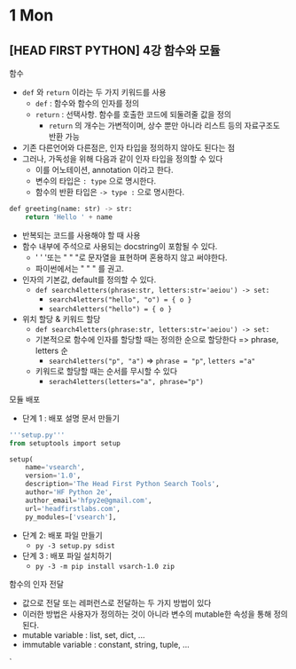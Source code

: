 # 1 Mon

## \[HEAD FIRST PYTHON\] 4강 함수와 모듈 <a id="sql"></a>

함수

* `def` 와 `return` 이라는 두 가지 키워드를 사용
  * `def` : 함수와 함수의 인자를 정의
  * `return` : 선택사항. 함수를 호출한 코드에 되둘려줄 값을 정의
    * `return` 의 개수는 가변적이며, 상수 뿐만 아니라 리스트 등의 자료구조도 반환 가능
* 기존 다른언어와 다른점은, 인자 타입을 정의하지 않아도 된다는 점
* 그러나, 가독성을 위해 다음과 같이 인자 타입을 정의할 수 있다
  * 이를 어노테이션, annotation 이라고 한다.
  * 변수의 타입은 `: type` 으로 명시한다.
  * 함수의 반환 타입은 `-> type :` 으로 명시한다.

```sql
def greeting(name: str) -> str:
    return 'Hello ' + name
```

* 반복되는 코드를 사용해야 할 때 사용
* 함수 내부에 주석으로 사용되는 docstring이 포함될 수 있다.
  * ' ' '또는 " " "로 문자열을 표현하며 혼용하지 않고 써야한다.
  * 파이썬에서는 " " " 를 권고.
* 인자의 기본값, default를 정의할 수 있다.
  * `def search4letters(phrase:str, letters:str='aeiou') -> set:`
    * `search4letters("hello", "o") = { o }`
    * `search4letters("hello") = { o }`
* 위치 할당 & 키워드 할당
  * `def search4letters(phrase:str, letters:str='aeiou') -> set:`
  * 기본적으로 함수에 인자를 할당할 때는 정의한 순으로 할당한다 =&gt; phrase, letters 순
    * `search4letters("p", "a")` =&gt; `phrase = "p"`, `letters ="a"`
  * 키워드로 할당할 때는 순서를 무시할 수 있다
    * `serach4letters(letters="a", phrase="p")`

모듈 배포

* 단계 1 : 배포 설명 문서 만들기

```sql
'''setup.py'''
from setuptools import setup

setup(
    name='vsearch',
    version='1.0',
    description='The Head First Python Search Tools',
    author='HF Python 2e',
    author_email='hfpy2e@gmail.com',
    url='headfirstlabs.com',
    py_modules=['vsearch'],
```

* 단계 2: 배포 파일 만들기
  * `py -3 setup.py sdist`
* 단계 3 : 배포 파일 설치하기
  * `py -3 -m pip install vsarch-1.0 zip`

함수의 인자 전달

* 값으로 전달 또는 레퍼런스로 전달하는 두 가지 방법이 있다
* 이러한 방법은 사용자가 정의하는 것이 아니라 변수의 mutable한 속성을 통해 정의된다.
* mutable variable : list, set, dict, ...
* immutable variable : constant, string, tuple, ...

\`

